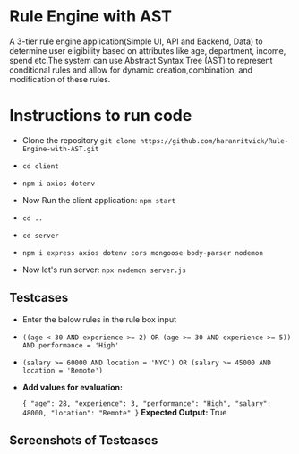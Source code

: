 # Rule Engine with AST

A 3-tier rule engine application(Simple UI, API and Backend, Data) to determine
user eligibility based on attributes like age, department, income, spend etc.The system can use Abstract Syntax Tree (AST) to represent conditional rules and allow for dynamic
creation,combination, and modification of these rules.


# Instructions to run code

 - Clone the repository `git clone https://github.com/haranritvick/Rule-Engine-with-AST.git`
 
 - `cd client`
 - `npm i axios dotenv`
 - Now Run the client application: `npm start`
 - `cd ..`
 - `cd server`
 - `npm i express axios dotenv cors mongoose body-parser nodemon`
 - Now let's run server: `npx nodemon server.js`

## Testcases

 - Enter the below rules in the rule box input
 - `((age < 30 AND experience >= 2) OR (age >= 30 AND experience >= 5)) AND performance = 'High'`
 - `(salary >= 60000 AND location = 'NYC') OR (salary >= 45000 AND location = 'Remote')`

- **Add values for evaluation:**

   `{
    "age": 28,
    "experience": 3,
    "performance": "High",
    "salary": 48000,
    "location": "Remote"
    }`
 **Expected Output:** True

## Screenshots of Testcases

